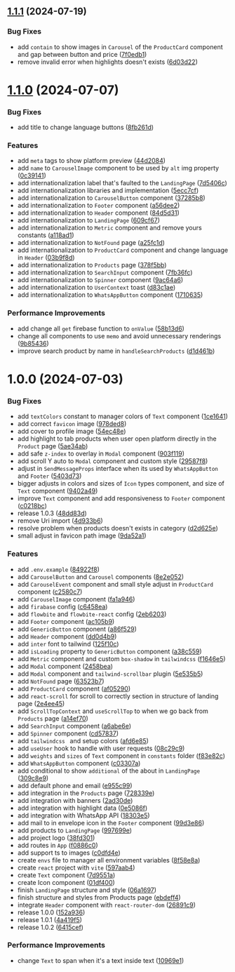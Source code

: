 ## [1.1.1](https://github.com/ArtelierMaisa/artelier-maisa/compare/v1.1.0...v1.1.1) (2024-07-19)

### Bug Fixes

- add `contain` to show images in `Carousel` of the `ProductCard` component and gap between button and price ([7f0edb1](https://github.com/ArtelierMaisa/artelier-maisa/commit/7f0edb16b0ee528dca86603ea6de4ba99a7672c0))
- remove invalid error when highlights doesn't exists ([6d03d22](https://github.com/ArtelierMaisa/artelier-maisa/commit/6d03d22d246c99121610e0b3e0f22f50643dee97))

# [1.1.0](https://github.com/ArtelierMaisa/artelier-maisa/compare/v1.0.0...v1.1.0) (2024-07-07)

### Bug Fixes

- add title to change language buttons ([8fb261d](https://github.com/ArtelierMaisa/artelier-maisa/commit/8fb261d79b6aed0270cad9127c793eefdbcf4a3f))

### Features

- add `meta` tags to show platform preview ([44d2084](https://github.com/ArtelierMaisa/artelier-maisa/commit/44d2084ae44fcef1542780893e53ff27ee682ad2))
- add `name` to `CarouselImage` component to be used by `alt` img property ([0c39141](https://github.com/ArtelierMaisa/artelier-maisa/commit/0c391416ca106ae5b7be9e67bcebccaf2b61625e))
- add internationalization label that's faulted to the `LandingPage` ([7d5406c](https://github.com/ArtelierMaisa/artelier-maisa/commit/7d5406cc47a24242c1f5258f4b181e8890c8621f))
- add internationalization libraries and implementation ([5ecc7cf](https://github.com/ArtelierMaisa/artelier-maisa/commit/5ecc7cfde03a9ac3b78ca2c41bded166d9238664))
- add internationalization to `CarouselButton` component ([37285b8](https://github.com/ArtelierMaisa/artelier-maisa/commit/37285b8f0ab7fa4816364cb6b9a87c04ad9364d2))
- add internationalization to `Footer` component ([a56dee2](https://github.com/ArtelierMaisa/artelier-maisa/commit/a56dee22f8849d27fd1cf00b8742fcf82df6e1a5))
- add internationalization to `Header` component ([84d5d31](https://github.com/ArtelierMaisa/artelier-maisa/commit/84d5d31cb95a329c12715ed543ae8c346ade5310))
- add internationalization to `LandingPage` ([609cf67](https://github.com/ArtelierMaisa/artelier-maisa/commit/609cf67caa6bfdac6428b096d82abcf5045ba546))
- add internationalization to `Metric` component and remove yours constants ([a118ad1](https://github.com/ArtelierMaisa/artelier-maisa/commit/a118ad111bb36e977af30feb7957ab1618a1a9e4))
- add internationalization to `NotFound` page ([a25fc1d](https://github.com/ArtelierMaisa/artelier-maisa/commit/a25fc1d5815a40ceb7eaa7604ac4cb95f1afc305))
- add internationalization to `ProductCard` component and change language in `Header` ([03b9f8d](https://github.com/ArtelierMaisa/artelier-maisa/commit/03b9f8d539fd64ee5f0491a5bdece3d7b4775dfe))
- add internationalization to `Products` page ([378f5bb](https://github.com/ArtelierMaisa/artelier-maisa/commit/378f5bbade8f92089659edac0918120393cb038e))
- add internationalization to `SearchInput` component ([7fb36fc](https://github.com/ArtelierMaisa/artelier-maisa/commit/7fb36fcebb9a389d4cc0f174696573e9e511b79d))
- add internationalization to `Spinner` component ([9ac64a6](https://github.com/ArtelierMaisa/artelier-maisa/commit/9ac64a60048b387a7a940a3e794ecf8b314daacb))
- add internationalization to `UserContext` toast ([d83c1ae](https://github.com/ArtelierMaisa/artelier-maisa/commit/d83c1ae24f82fb3a91b1659396b0b2702e90eab8))
- add internationalization to `WhatsAppButton` component ([1710635](https://github.com/ArtelierMaisa/artelier-maisa/commit/17106359399c1c6f92853e095f3f69be5ef34acb))

### Performance Improvements

- add change all `get` firebase function to `onValue` ([58b13d6](https://github.com/ArtelierMaisa/artelier-maisa/commit/58b13d6a0e94881c44eaae71d1da74696fe559c9))
- change all components to use `memo` and avoid unnecessary renderings ([9b85436](https://github.com/ArtelierMaisa/artelier-maisa/commit/9b85436196d71ca061b944e9b4ee836361432cba))
- improve search product by name in `handleSearchProducts` ([d1d461b](https://github.com/ArtelierMaisa/artelier-maisa/commit/d1d461b29155fe78dc7a6d148905dc958afc8b3f))

# 1.0.0 (2024-07-03)

### Bug Fixes

- add `textColors` constant to manager colors of `Text` component ([1ce1641](https://github.com/ArtelierMaisa/artelier-maisa/commit/1ce16411952e34ecd34e2d23ce343609c5db115c))
- add correct `favicon` image ([978ded8](https://github.com/ArtelierMaisa/artelier-maisa/commit/978ded8fec4a8277567ad52178de524c1cff9ac9))
- add cover to profile image ([54ec48e](https://github.com/ArtelierMaisa/artelier-maisa/commit/54ec48e7aa1c13f6f4f86e059824b199f69f5165))
- add highlight to tab products when user open platform directly in the `Product` page ([5ae34ab](https://github.com/ArtelierMaisa/artelier-maisa/commit/5ae34ab8ceed56646f410df78ec89718a281b206))
- add safe `z-index` to overlay in `Modal` component ([903f119](https://github.com/ArtelierMaisa/artelier-maisa/commit/903f1196df4e0f94397a7043ed9178178f2769f3))
- add scroll Y auto to `Modal` component and custom style ([29587f8](https://github.com/ArtelierMaisa/artelier-maisa/commit/29587f829131444bdd45eeeef4cdcd603ad7280c))
- adjust in `SendMessageProps` interface when its used by `WhatsAppButton` and `Footer` ([5403d73](https://github.com/ArtelierMaisa/artelier-maisa/commit/5403d73a8dce639620668f57cf7fc3c94a304c4e))
- bigger adjusts in colors and sizes of `Icon` types component, and size of `Text` component ([9402a49](https://github.com/ArtelierMaisa/artelier-maisa/commit/9402a49b647f8b2154591690b35e0036cfb842a6))
- improve `Text` component and add responsiveness to `Footer` component ([c0218bc](https://github.com/ArtelierMaisa/artelier-maisa/commit/c0218bc18f87166fe96363692602443925a03787))
- release 1.0.3 ([48dd83d](https://github.com/ArtelierMaisa/artelier-maisa/commit/48dd83d9ca8f5bee52cb61293c34a8362b8f6233))
- remove Uri import ([4d933b6](https://github.com/ArtelierMaisa/artelier-maisa/commit/4d933b6917b545125a347be074f63d58c722d39b))
- resolve problem when products doesn't exists in category ([d2d625e](https://github.com/ArtelierMaisa/artelier-maisa/commit/d2d625e25fc61b01e427c4432cd790e14786f8ca))
- small adjust in favicon path image ([9da52a1](https://github.com/ArtelierMaisa/artelier-maisa/commit/9da52a185b75191f635188e411842056fd675a4d))

### Features

- add `.env.example` ([84922f8](https://github.com/ArtelierMaisa/artelier-maisa/commit/84922f84ed80baf438637f4ee5749a906972d32b))
- add `CarouselButton` and `Carousel` components ([8e2e052](https://github.com/ArtelierMaisa/artelier-maisa/commit/8e2e05253e7e518186454ea823cf749fa1800e33))
- add `CarouselEvent` component and small style adjust in `ProductCard` component ([c2580c7](https://github.com/ArtelierMaisa/artelier-maisa/commit/c2580c7bdb5aab85d92f2bf74638a11884f86409))
- add `CarouselImage` component ([fa1a946](https://github.com/ArtelierMaisa/artelier-maisa/commit/fa1a946cb4931745261625b4fd7e6d9fa31c68e1))
- add `firabase` config ([c6458ea](https://github.com/ArtelierMaisa/artelier-maisa/commit/c6458eac190a47f54abcd09075d93195030815d4))
- add `flowbite` and `flowbite-react` config ([2eb6203](https://github.com/ArtelierMaisa/artelier-maisa/commit/2eb6203d62d9b850e10abda07b7a73eebba35245))
- add `Footer` component ([ac105b9](https://github.com/ArtelierMaisa/artelier-maisa/commit/ac105b986893761ace626b363779d35b41a112dc))
- add `GenericButton` component ([a86f529](https://github.com/ArtelierMaisa/artelier-maisa/commit/a86f5298e2c6653fea84a1db4219f2ca8c8d5b25))
- add `Header` component ([dd0d4b9](https://github.com/ArtelierMaisa/artelier-maisa/commit/dd0d4b925f78cb447087b372b5a4849fd299e31f))
- add `inter` font to tailwind ([125f10c](https://github.com/ArtelierMaisa/artelier-maisa/commit/125f10c0f17a90aafa1b323bef74b78146c7a9a4))
- add `isLoading` property to `GenericButton` component ([a38c559](https://github.com/ArtelierMaisa/artelier-maisa/commit/a38c55945eff5f65b5cb055046a4f3965a39b25b))
- add `Metric` component and custom `box-shadow` in `tailwindcss` ([f1646e5](https://github.com/ArtelierMaisa/artelier-maisa/commit/f1646e5e1a95b0bee13776a0d49f6898b9b67997))
- add `Modal` component ([2458bea](https://github.com/ArtelierMaisa/artelier-maisa/commit/2458bea6e85aa731268f1cf6373a98350404ef6e))
- add `Modal` component and `tailwind-scrollbar` plugin ([5e535b5](https://github.com/ArtelierMaisa/artelier-maisa/commit/5e535b5d07f0b8e90e4070bff2777e7c229ea196))
- add `NotFound` page ([63523b7](https://github.com/ArtelierMaisa/artelier-maisa/commit/63523b7efc9a155c1315381b1b6d3729e6cb01ef))
- add `ProductCard` component ([af05290](https://github.com/ArtelierMaisa/artelier-maisa/commit/af05290efabdb78f37506f9212f1bba736d163b2))
- add `react-scroll` for scroll to correctly section in structure of landing page ([2e4ee45](https://github.com/ArtelierMaisa/artelier-maisa/commit/2e4ee45b20114788f2cb6ddf34fd625ec0d17cde))
- add `ScrollTopContext` and `useScrollTop` to when we go back from `Products` page ([a14ef70](https://github.com/ArtelierMaisa/artelier-maisa/commit/a14ef700a6ce3f8aafd7b4d62e1a15e7ec62491c))
- add `SearchInput` component ([a6abe6e](https://github.com/ArtelierMaisa/artelier-maisa/commit/a6abe6ecbc211a0c28a96f26a78076f39c8a6280))
- add `Spinner` component ([cd57837](https://github.com/ArtelierMaisa/artelier-maisa/commit/cd578373a63b0e71ee9e9e236a782eb3e21e6983))
- add `tailwindcss ` and setup colors ([afd6e85](https://github.com/ArtelierMaisa/artelier-maisa/commit/afd6e85942776176400409243bee14305eb04a33))
- add `useUser` hook to handle with user requests ([08c29c9](https://github.com/ArtelierMaisa/artelier-maisa/commit/08c29c9ef3e2fd69f7f2422e33fa6c51c18598fa))
- add `weights` and `sizes` of `Text` component in `constants` folder ([f83e82c](https://github.com/ArtelierMaisa/artelier-maisa/commit/f83e82cdf2b9ad33bf96c903bf82e3813d88753f))
- add `WhatsAppButton` component ([c03307a](https://github.com/ArtelierMaisa/artelier-maisa/commit/c03307a46ffeab70b60627d7730f6ad3734ae366))
- add conditional to show `additional` of the about in `LandingPage` ([309c8e9](https://github.com/ArtelierMaisa/artelier-maisa/commit/309c8e99266014b3f19593d74cfbe7dbcd2b5663))
- add default phone and email ([e955c99](https://github.com/ArtelierMaisa/artelier-maisa/commit/e955c99fd30b8d6b1189a39882147b359cfd3677))
- add integration in the `Products` page ([728339e](https://github.com/ArtelierMaisa/artelier-maisa/commit/728339ee590d17c6708887164bf981fea6da0c09))
- add integration with banners ([2ad30de](https://github.com/ArtelierMaisa/artelier-maisa/commit/2ad30ded2d1d4aae0507673891d5fd3d9dc9ee51))
- add integration with highlight data ([0e5086f](https://github.com/ArtelierMaisa/artelier-maisa/commit/0e5086f39ef838f6ba820ce01ee092123a5db085))
- add integration with WhatsApp API ([18303e5](https://github.com/ArtelierMaisa/artelier-maisa/commit/18303e56414cc868d2fa527a11e3fad818a6fc3b))
- add mail to in envelope icon in the `Footer` component ([99d3e86](https://github.com/ArtelierMaisa/artelier-maisa/commit/99d3e86d5ae4b6e4dc5f74c7e4752d362a2067c9))
- add products to `LandingPage` ([997699e](https://github.com/ArtelierMaisa/artelier-maisa/commit/997699e59ea4c34f7f8b4ed86e044a1365a6f66a))
- add project logo ([38fd301](https://github.com/ArtelierMaisa/artelier-maisa/commit/38fd301a299623c89b0ad55843bb2697da1d7895))
- add routes in `App` ([f0886c0](https://github.com/ArtelierMaisa/artelier-maisa/commit/f0886c00398dd3c2bba1bf5f535be78c19e745ce))
- add support ts to images ([c0dfd4e](https://github.com/ArtelierMaisa/artelier-maisa/commit/c0dfd4e391f7b39401e3d0420b27e0dee80e06f8))
- create `envs` file to manager all environment variables ([8f58e8a](https://github.com/ArtelierMaisa/artelier-maisa/commit/8f58e8a82651678c003c49a96b80fd0c1f61f657))
- create `react` project with `vite` ([597aab4](https://github.com/ArtelierMaisa/artelier-maisa/commit/597aab4465565f84ca35b9a753067d7e484dc515))
- create `Text` component ([7d9551a](https://github.com/ArtelierMaisa/artelier-maisa/commit/7d9551a1a0f76cd951df7250b44ba3eed14ff2ae))
- create Icon component ([01df400](https://github.com/ArtelierMaisa/artelier-maisa/commit/01df400fcbdafcf31423c7dc03848a41aae0ce7b))
- finish `LandingPage` structure and style ([06a1697](https://github.com/ArtelierMaisa/artelier-maisa/commit/06a1697e2e3ed5afdd4398ea16add925d7f7d5a5))
- finish structure and styles from Products page ([ebdeff4](https://github.com/ArtelierMaisa/artelier-maisa/commit/ebdeff4ae320a11ae5aaab56de030fdc666b2685))
- integrate `Header` component with `react-router-dom` ([26891c9](https://github.com/ArtelierMaisa/artelier-maisa/commit/26891c911a541381c101332a75c8ed80b5144141))
- release 1.0.0 ([152a936](https://github.com/ArtelierMaisa/artelier-maisa/commit/152a9361cedba93aac9d738918830cce424fa62e))
- release 1.0.1 ([4a419f5](https://github.com/ArtelierMaisa/artelier-maisa/commit/4a419f5135d7875f19b7e1ef86a940d339252559))
- release 1.0.2 ([6415cef](https://github.com/ArtelierMaisa/artelier-maisa/commit/6415cef7178b58e41592d2ac1dfbedbaba60ae01))

### Performance Improvements

- change `Text` to span when it's a text inside text ([10969e1](https://github.com/ArtelierMaisa/artelier-maisa/commit/10969e1681bbdd92e50eba35fc209420392fb58c))
